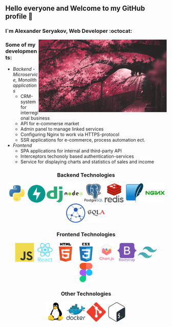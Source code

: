 <h2> Hello everyone and Welcome to my GitHub profile 👋 </h2>
<h3> I`m Alexander Seryakov, Web Developer :octocat:</h3>

<!--There is a difference between knowing 
the path and walking the path.-->

<img align="right" width="400" src="assets/common/pink-flower.gif">

<h3 align='left'>Some of my developments:</h3>

<ul align='left'>
  <li>
    <i>Backend - Microservice, Monolith applications</i>
    <ul>
      <li>
        CRM-system for interregional business
      </li>
      <li>
        API for e-commerse market
      </li>
      <li>
        Admin panel to manage linked services
      </li>
      <li>Сonfiguring Nginx to work via HTTPS-protocol</li>
      <li>
        SSR applications for e-commerce, process automation ect.
      </li>
    </ul>
  </li>
  <li>
    <i>Frontend</i>
    <ul>
      <li>
        SPA applications for internal and third-party API
      </li>
      <li>
        Interceptors techonoly based authentication-services
      </li>
      <li>
        Service for displaying charts and statistics of sales and income
      </li>
    </ul>
  </li>
</ul>

<h3 align='center'>Backend Technologies</h3>

<div align="center">
                <img src="assets/technologies/backend/python-original.svg" alt="python" width="60" height="60"/>
                <img alt="fastapi" src="assets/technologies/backend/fastapi-1.svg" width="55" height="55"/>
                <img src="assets/technologies/backend/django.svg" alt="django" width="50" height="50"/> 
                <img src="assets/technologies/backend/nodejs-original-wordmark.svg" alt="nodejs" width="60" height="60"/>
                <img src="assets/technologies/backend/postgresql-original-wordmark.svg" alt="postgresql" width="60" height="60"/>   
                <img src="assets/technologies/backend/redis-original-wordmark.svg" alt="redis" width="60" height="60"/>
                <img src="assets/technologies/backend/sqlite-icon.svg" alt="sqlite" width="60" height="60"/> 
                <img src="assets/technologies/backend/nginx-original.svg" alt="nginx" width="60" height="60"/>
                <img src="assets/technologies/backend/aiohttp-plain.svg" alt="aiohttp" width="60" height="60">
                <img src="assets/technologies/backend/SQLAlchemy.svg" alt="sqlalchemy" width="60" height="60">
</div>

<h3 align='center'>Frontend Technologies</h3>

<div align="center">
                <img src="assets/technologies/frontend/javascript_original.svg" alt="javascript" width="60" height="60"/>
                <img src="assets/technologies/frontend/react_icon.svg" alt="react" width="60" height="60"/>
                <img src="assets/technologies/frontend/html5_icon.svg" alt="html5" width="60" height="60"/>
                <img src="assets/technologies/frontend/css3_icon.svg" alt="css3" width="60" height="60"/>
                <img src="assets/technologies/frontend/chart-js.svg" alt="chart-js" width="60" height="60"/>
                <img src="assets/technologies/frontend/bootstrap_icon.svg" alt="bootstrap" width="60" height="60"/> 
                <img src="assets/technologies/frontend/tailwindcss_icon.svg" alt="tailwind" width="60" height="60"/>
                <img src="assets/technologies/frontend/figma_icon.svg" alt="figma" width="60" height="60"/> 
                
</div>

<h3 align='center'>Other Technologies</h3>

<div align="center"> 
                <img src="assets/technologies/other/linux-original.svg" alt="linux" width="60" height="60"/>   
                <img src="assets/technologies/other/docker-original-wordmark.svg" alt="docker" width="60" height="60"/>
                <img src="assets/technologies/other/git-scm-icon.svg" alt="git" width="60" height="60"/>
                <img src="assets/technologies/other/bash.svg" alt="bash" width="60" height="60"/> 
                
</div>
